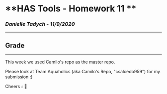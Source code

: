 # **HAS Tools - Homework 11 **

### *Danielle Tadych -  11/9/2020*
___
## Grade

___

This week we used Camilo's repo as the master repo.

Please look at Team Aquaholics (aka Camilo's Repo, "csalcedo959") for my submission :)

Cheers :droplet: :beer:

